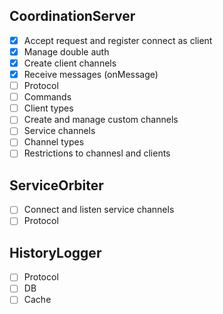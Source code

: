 ## CoordinationServer

- [x] Accept request and register connect as client
- [x] Manage double auth
- [x] Create client channels
- [x] Receive messages (onMessage)
- [ ] Protocol
- [ ] Commands
- [ ] Client types
- [ ] Create and manage custom channels
- [ ] Service channels
- [ ] Channel types
- [ ] Restrictions to channesl and clients

## ServiceOrbiter

- [ ] Connect and listen service channels
- [ ] Protocol 

## HistoryLogger

- [ ] Protocol
- [ ] DB
- [ ] Cache  
